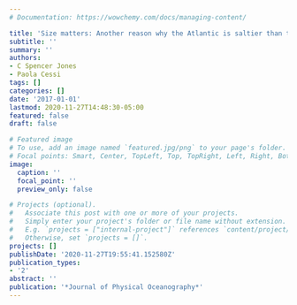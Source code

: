 ```yaml
---
# Documentation: https://wowchemy.com/docs/managing-content/

title: 'Size matters: Another reason why the Atlantic is saltier than the Pacific'
subtitle: ''
summary: ''
authors:
- C Spencer Jones
- Paola Cessi
tags: []
categories: []
date: '2017-01-01'
lastmod: 2020-11-27T14:48:30-05:00
featured: false
draft: false

# Featured image
# To use, add an image named `featured.jpg/png` to your page's folder.
# Focal points: Smart, Center, TopLeft, Top, TopRight, Left, Right, BottomLeft, Bottom, BottomRight.
image:
  caption: ''
  focal_point: ''
  preview_only: false

# Projects (optional).
#   Associate this post with one or more of your projects.
#   Simply enter your project's folder or file name without extension.
#   E.g. `projects = ["internal-project"]` references `content/project/deep-learning/index.md`.
#   Otherwise, set `projects = []`.
projects: []
publishDate: '2020-11-27T19:55:41.152580Z'
publication_types:
- '2'
abstract: ''
publication: '*Journal of Physical Oceanography*'
---
```

